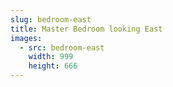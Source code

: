 ```yaml
---
slug: bedroom-east
title: Master Bedroom looking East
images:
  - src: bedroom-east
    width: 999
    height: 666
---
```

